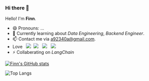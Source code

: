 ### Hi there 👋
Hello! I'm **Finn**.

<!-- - 🔭 I’m currently working on -->
- 😄 Pronouns: ...
- 🌱 Currently learning about _Data Engineering_, _Backend Engineer_.
- 📫 Contact me via [a92340a@gmail.com](mailto:a92340a@gmail.com).
- Love &nbsp; ![](https://img.shields.io/badge/Python-3776AB?style=for-the-badge&logo=python&logoColor=white)&nbsp; ![](https://img.shields.io/badge/Flask-000000?style=for-the-badge&logo=flask&logoColor=white) &nbsp; ![](https://img.shields.io/badge/MongoDB-316192?style=for-the-badge&logo=postgresql&logoColor=white) &nbsp;  ![](https://img.shields.io/badge/PostgreSQL-316192?style=for-the-badge&logo=postgresql&logoColor=white) &nbsp; 
- ⚡ Collaberating on _LangChain_

[![Finn's GitHub stats](https://github-readme-stats.vercel.app/api?username=a92340a&show_icons=true&theme=calm_pink&count_private=true&rank_icon=github)](https://github.com/anuraghazra/github-readme-stats)

![Top Langs](https://github-readme-stats.vercel.app/api/top-langs/?username=a92340a&layout=compact&hide=jupyter%20notebook)

